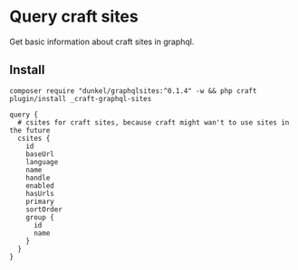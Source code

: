 # Query craft sites

Get basic information about craft sites in graphql.

## Install
```
composer require "dunkel/graphqlsites:^0.1.4" -w && php craft plugin/install _craft-graphql-sites
```

```gql
query {
  # csites for craft sites, because craft might wan't to use sites in the future
  csites {
    id
    baseUrl
    language
    name
    handle
    enabled
    hasUrls
    primary
    sortOrder
    group {
      id
      name
    }
  }
}
```

